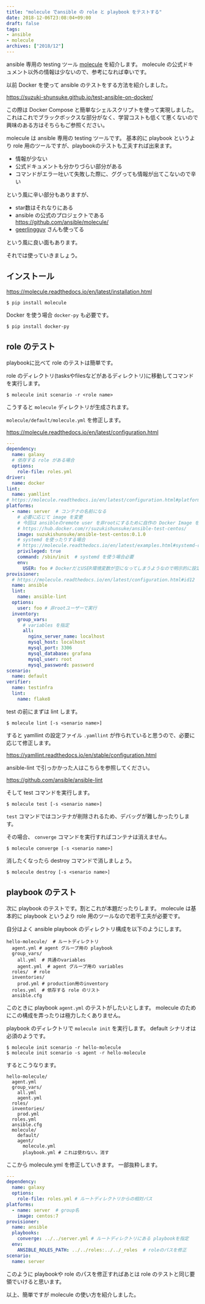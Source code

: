 ```yaml
---
title: "molecule でansible の role と playbook をテストする"
date: 2018-12-06T23:08:04+09:00
draft: false
tags:
- ansible
- molecule
archives: ["2018/12"]
---
```


ansible 専用の testing ツール [molecule](https://molecule.readthedocs.io/en/latest/index.html) を紹介します。
molecule の公式ドキュメント以外の情報は少ないので、参考になれば幸いです。

以前 Docker を使って ansible のテストをする方法を紹介しました。

https://suzuki-shunsuke.github.io/test-ansible-on-docker/

この際は Docker Compose と簡単なシェルスクリプトを使って実現しました。
これはこれでブラックボックスな部分がなく、学習コストも低くて悪くないので興味のある方はそちらもご参照ください。

molecule は ansible 専用の testing ツールです。
基本的に playbook というより role 用のツールですが、playbookのテストも工夫すれば出来ます。

* 情報が少ない
* 公式ドキュメントも分かりづらい部分がある
* コマンドがエラー吐いて失敗した際に、ググっても情報が出てこないので辛い

という風に辛い部分もありますが、

* star数はそれなりにある
* ansible の公式のプロジェクトである https://github.com/ansible/molecule/
* [geerlingguy](https://github.com/geerlingguy) さんも使ってる

という風に良い面もあります。

それでは使っていきましょう。

## インストール

https://molecule.readthedocs.io/en/latest/installation.html

```
$ pip install molecule
```

Docker を使う場合 `docker-py` も必要です。

```
$ pip install docker-py
```

## role のテスト

playbookに比べて role のテストは簡単です。

role のディレクトリ(tasksやfilesなどがあるディレクトリ)に移動してコマンドを実行します。

```
$ molecule init scenario -r <role name>
```

こうすると `molecule` ディレクトリが生成されます。

`molecule/default/molecule.yml` を修正します。

https://molecule.readthedocs.io/en/latest/configuration.html

```yaml
---
dependency:
  name: galaxy
  # 依存する role がある場合
  options:
    role-file: roles.yml
driver:
  name: docker
lint:
  name: yamllint
# https://molecule.readthedocs.io/en/latest/configuration.html#platforms
platforms:
  - name: server  # コンテナの名前になる
    # 必要に応じて image を変更
    # 今回は ansibleのremote user を非rootにするために自作の Docker Image を指定
    # https://hub.docker.com/r/suzukishunsuke/ansible-test-centos/
    image: suzukishunsuke/ansible-test-centos:0.1.0
    # systemd を使ったりする場合
    # https://molecule.readthedocs.io/en/latest/examples.html#systemd-container
    privileged: true
    command: /sbin/init  # systemd を使う場合必要
    env:
      USER: foo # DockerだとUSER環境変数が空になってしまうようなので明示的に設定
provisioner:
  # https://molecule.readthedocs.io/en/latest/configuration.html#id12
  name: ansible
  lint:
    name: ansible-lint
  options:
    user: foo # 非rootユーザーで実行
  inventory:
    group_vars:
      # variables を指定
      all:
        nginx_server_name: localhost
        mysql_host: localhost
        mysql_port: 3306
        mysql_database: grafana
        mysql_user: root
        mysql_password: password
scenario:
  name: default
verifier:
  name: testinfra
  lint:
    name: flake8
```

test の前にまずは lint します。

```
$ molecule lint [-s <senario name>]
```

すると yamllint の設定ファイル `.yamllint` が作られていると思うので、必要に応じて修正します。

https://yamllint.readthedocs.io/en/stable/configuration.html

ansible-lint で引っかかった人はこちらを参照してください。

https://github.com/ansible/ansible-lint

そして test コマンドを実行します。

```
$ molecule test [-s <senario name>]
```

`test` コマンドではコンテナが削除されるため、デバッグが難しかったりします。

その場合、 `converge` コマンドを実行すればコンテナは消えません。

```
$ molecule converge [-s <senario name>]
```

消したくなったら destroy コマンドで消しましょう。

```
$ molecule destroy [-s <senario name>]
```

## playbook のテスト

次に playbook のテストです。割とこれが本題だったりします。
molecule は基本的に playbook というより role 用のツールなので若干工夫が必要です。

自分はよく ansible playbook のディレクトリ構成を以下のようにします。

```
hello-molecule/  # ルートディレクトリ
  agent.yml # agent グループ用の playbook
  group_vars/
    all.yml  # 共通のvariables
    agent.yml  # agent グループ用の variables
  roles/  # role
  inventories/
    prod.yml # production用のinventory
  roles.yml  # 依存する role のリスト
  ansible.cfg
```

このときに playbook `agent.yml` のテストがしたいとします。
molecule のためにこの構成を弄ったりは極力したくありません。

playbook のディレクトリで `molecule init` を実行します。
default シナリオは必須のようです。

```
$ molecule init scenario -r hello-molecule
$ molecule init scenario -s agent -r hello-molecule
```

するとこうなります。

```
hello-molecule/
  agent.yml
  group_vars/
    all.yml
    agent.yml
  roles/
  inventories/
    prod.yml
  roles.yml
  ansible.cfg
  molecule/
    default/
    agent/
      molecule.yml
      playbook.yml # これは使わない。消す
```

ここから molecule.yml を修正していきます。
一部抜粋します。

```yaml
---
dependency:
  name: galaxy
  options:
    role-file: roles.yml # ルートディレクトリからの相対パス
platforms:
  - name: server  # group名
    image: centos:7
provisioner:
  name: ansible
  playbooks:
    converge: ../../server.yml # ルートディレクトリにある playbookを指定
  env:
    ANSIBLE_ROLES_PATH: ../../roles:../../_roles  # roleのパスを修正
scenario:
  name: server
```

このように playbookや role のパスを修正すればあとは role のテストと同じ要領でいけると思います。

以上、簡単ですが molecule の使い方を紹介しました。
